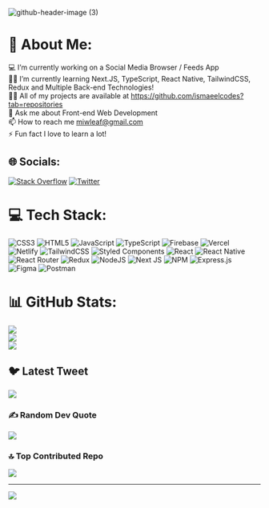 
![github-header-image (3)](https://github.com/ismaeelcodes/ismaeelcodes/assets/99956213/1b110ef9-dcdb-4392-adb1-49cff9c5dd9a)



# 💫 About Me:
💻 I’m currently working on a Social Media Browser / Feeds App<br>👨‍🎓 I’m currently learning Next.JS, TypeScript, React Native, TailwindCSS, Redux and Multiple Back-end Technologies!<br>👨‍💻 All of my projects are available at https://github.com/ismaeelcodes?tab=repositories<br>💬 Ask me about Front-end Web Development<br>📫 How to reach me miwleaf@gmail.com<br>⚡ Fun fact I love to learn a lot!



## 🌐 Socials:
[![Stack Overflow](https://img.shields.io/badge/-Stackoverflow-FE7A16?logo=stack-overflow&logoColor=white)](https://stackoverflow.com/users/20957359) [![Twitter](https://img.shields.io/badge/Twitter-%231DA1F2.svg?logo=Twitter&logoColor=white)](https://twitter.com/ismaeelcodes) 

# 💻 Tech Stack:
![CSS3](https://img.shields.io/badge/css3-%231572B6.svg?style=for-the-badge&logo=css3&logoColor=white) ![HTML5](https://img.shields.io/badge/html5-%23E34F26.svg?style=for-the-badge&logo=html5&logoColor=white) ![JavaScript](https://img.shields.io/badge/javascript-%23323330.svg?style=for-the-badge&logo=javascript&logoColor=%23F7DF1E) ![TypeScript](https://img.shields.io/badge/typescript-%23007ACC.svg?style=for-the-badge&logo=typescript&logoColor=white) ![Firebase](https://img.shields.io/badge/firebase-%23039BE5.svg?style=for-the-badge&logo=firebase) ![Vercel](https://img.shields.io/badge/vercel-%23000000.svg?style=for-the-badge&logo=vercel&logoColor=white) ![Netlify](https://img.shields.io/badge/netlify-%23000000.svg?style=for-the-badge&logo=netlify&logoColor=#00C7B7) ![TailwindCSS](https://img.shields.io/badge/tailwindcss-%2338B2AC.svg?style=for-the-badge&logo=tailwind-css&logoColor=white) ![Styled Components](https://img.shields.io/badge/styled--components-DB7093?style=for-the-badge&logo=styled-components&logoColor=white) ![React](https://img.shields.io/badge/react-%2320232a.svg?style=for-the-badge&logo=react&logoColor=%2361DAFB) ![React Native](https://img.shields.io/badge/react_native-%2320232a.svg?style=for-the-badge&logo=react&logoColor=%2361DAFB) ![React Router](https://img.shields.io/badge/React_Router-CA4245?style=for-the-badge&logo=react-router&logoColor=white) ![Redux](https://img.shields.io/badge/redux-%23593d88.svg?style=for-the-badge&logo=redux&logoColor=white) ![NodeJS](https://img.shields.io/badge/node.js-6DA55F?style=for-the-badge&logo=node.js&logoColor=white) ![Next JS](https://img.shields.io/badge/Next-black?style=for-the-badge&logo=next.js&logoColor=white) ![NPM](https://img.shields.io/badge/NPM-%23000000.svg?style=for-the-badge&logo=npm&logoColor=white) ![Express.js](https://img.shields.io/badge/express.js-%23404d59.svg?style=for-the-badge&logo=express&logoColor=%2361DAFB) 	![Figma](https://img.shields.io/badge/figma-%23F24E1E.svg?style=for-the-badge&logo=figma&logoColor=white) ![Postman](https://img.shields.io/badge/Postman-FF6C37?style=for-the-badge&logo=postman&logoColor=white)
# 📊 GitHub Stats:
![](https://github-readme-stats.vercel.app/api?username=ismaeelcodes&theme=highcontrast&hide_border=true&include_all_commits=true&count_private=true)<br/>
![](https://github-readme-streak-stats.herokuapp.com/?user=ismaeelcodes&theme=highcontrast&hide_border=true)<br/>
![](https://github-readme-stats.vercel.app/api/top-langs/?username=ismaeelcodes&theme=highcontrast&hide_border=true&include_all_commits=true&count_private=true&layout=compact)

## 🐦 Latest Tweet
[![](https://gtce.itsvg.in/api?username=ismaeelcodes)](https://github.com/VishwaGauravIn/github-twitter-card-embed)

### ✍️ Random Dev Quote
![](https://quotes-github-readme.vercel.app/api?type=vetical&theme=dark)

### 🔝 Top Contributed Repo
![](https://github-contributor-stats.vercel.app/api?username=ismaeelcodes&limit=5&theme=dark&combine_all_yearly_contributions=true)

---
[![](https://visitcount.itsvg.in/api?id=ismaeelcodes&icon=8&color=12)](https://visitcount.itsvg.in)

<!-- Proudly created with GPRM ( https://gprm.itsvg.in ) -->
